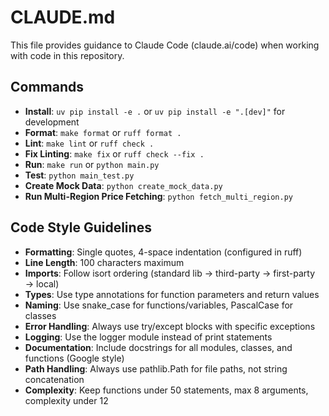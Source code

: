 # CLAUDE.md

This file provides guidance to Claude Code (claude.ai/code) when working with code in this repository.

## Commands

- **Install**: `uv pip install -e .` or `uv pip install -e ".[dev]"` for development
- **Format**: `make format` or `ruff format .`
- **Lint**: `make lint` or `ruff check .`
- **Fix Linting**: `make fix` or `ruff check --fix .`
- **Run**: `make run` or `python main.py`
- **Test**: `python main_test.py`
- **Create Mock Data**: `python create_mock_data.py`
- **Run Multi-Region Price Fetching**: `python fetch_multi_region.py`

## Code Style Guidelines

- **Formatting**: Single quotes, 4-space indentation (configured in ruff)
- **Line Length**: 100 characters maximum
- **Imports**: Follow isort ordering (standard lib → third-party → first-party → local)
- **Types**: Use type annotations for function parameters and return values
- **Naming**: Use snake_case for functions/variables, PascalCase for classes
- **Error Handling**: Always use try/except blocks with specific exceptions
- **Logging**: Use the logger module instead of print statements
- **Documentation**: Include docstrings for all modules, classes, and functions (Google style)
- **Path Handling**: Always use pathlib.Path for file paths, not string concatenation
- **Complexity**: Keep functions under 50 statements, max 8 arguments, complexity under 12